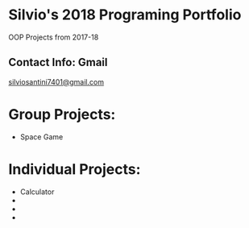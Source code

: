 # Silvio's 2018 Programing Portfolio
OOP Projects from 2017-18

## Contact Info: Gmail
silviosantini7401@gmail.com

# Group Projects:
- Space Game

# Individual Projects:
- Calculator
-
-
-
